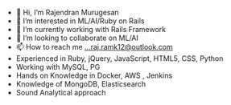 - 👋 Hi, I’m Rajendran Murugesan
- 👀 I’m interested in ML/AI/Ruby on Rails 
- 🌱 I’m currently working with Rails Framework
- 💞️ I’m looking to collaborate on ML/AI
- 📫 How to reach me ...raj.ramk12@outlook.com
-  Experienced in Ruby, jQuery, JavaScript, HTML5, CSS, Python
-  Working with MySQL, PG
-  Hands on Knowledge in Docker, AWS , Jenkins
-  Knowledge of MongoDB, Elasticsearch
-  Sound Analytical approach

<!---
rajramk12/rajramk12 is a ✨ special ✨ repository because its `README.md` (this file) appears on your GitHub profile.
You can click the Preview link to take a look at your changes.
--->
